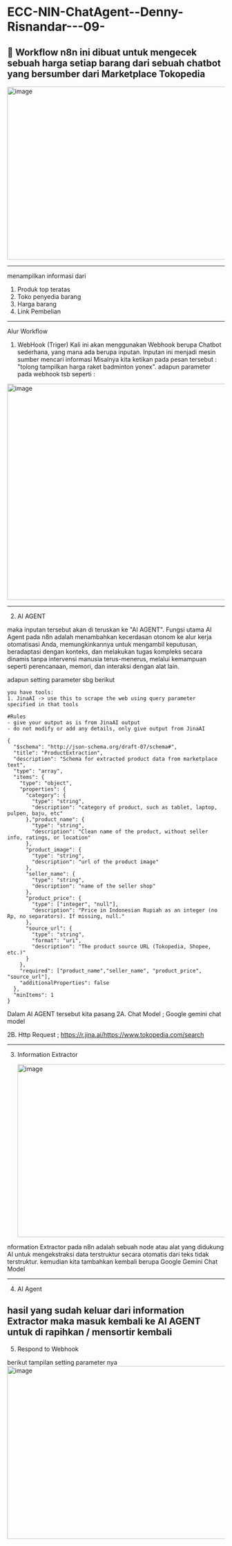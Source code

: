 # ECC-NIN-ChatAgent--Denny-Risnandar---09-
📰 Workflow n8n ini dibuat untuk mengecek sebuah harga setiap barang dari sebuah chatbot yang bersumber dari Marketplace Tokopedia
---

<img width="759" height="400" alt="image" src="https://github.com/user-attachments/assets/dd2d8b3a-9057-46a6-8258-6c96231bec5b" />

---
menampilkan informasi dari
1. Produk top teratas
2. Toko penyedia barang
3. Harga barang
4. Link Pembelian
---

Alur Workflow

1. WebHook (Triger)
Kali ini akan menggunakan Webhook berupa Chatbot sederhana, yang mana ada berupa inputan. Inputan ini menjadi mesin sumber mencari informasi
Misalnya kita ketikan pada pesan tersebut : "tolong tampilkan harga raket badminton yonex".
adapun parameter pada webhook tsb seperti :

<img width="1000" height="500" alt="image" src="https://github.com/user-attachments/assets/d0cdb851-d4dc-42f1-91fe-b3ae2925a89c" />

---

2. AI AGENT

maka inputan tersebut akan di teruskan ke "AI AGENT". Fungsi utama AI Agent pada n8n adalah menambahkan kecerdasan otonom ke alur kerja otomatisasi Anda, memungkinkannya untuk mengambil keputusan, beradaptasi dengan konteks, dan melakukan tugas kompleks secara dinamis tanpa intervensi manusia terus-menerus, melalui kemampuan seperti perencanaan, memori, dan interaksi dengan alat lain. 

adapun setting parameter sbg berikut

```
you have tools:
1. JinaAI -> use this to scrape the web using query parameter specified in that tools

#Rules
- give your output as is from JinaAI output
- do not modify or add any details, only give output from JinaAI

{
  "$schema": "http://json-schema.org/draft-07/schema#",
  "title": "ProductExtraction",
  "description": "Schema for extracted product data from marketplace text",
  "type": "array",
  "items": {
    "type": "object",
    "properties": {
      "category": {
        "type": "string",
        "description": "category of product, such as tablet, laptop, pulpen, baju, etc"
      },"product_name": {
        "type": "string",
        "description": "Clean name of the product, without seller info, ratings, or location"
      },
      "product_image": {
        "type": "string",
        "description": "url of the product image"
      },
      "seller_name": {
        "type": "string",
        "description": "name of the seller shop"
      },
      "product_price": {
        "type": ["integer", "null"],
        "description": "Price in Indonesian Rupiah as an integer (no Rp, no separators). If missing, null."
      },
      "source_url": {
        "type": "string",
        "format": "uri",
        "description": "The product source URL (Tokopedia, Shopee, etc.)"
      }
    },
    "required": ["product_name","seller_name", "product_price", "source_url"],
    "additionalProperties": false
  },
  "minItems": 1
}
```
Dalam AI AGENT tersebut kita pasang 
2A. Chat Model ; Google gemini chat model

2B. Http Request ; https://r.jina.ai/https://www.tokopedia.com/search

---
3. Information Extractor

   <img width="750" height="400" alt="image" src="https://github.com/user-attachments/assets/c0e13ddc-0864-4388-9674-9f6c56f08139" />


nformation Extractor pada n8n adalah sebuah node atau alat yang didukung AI untuk mengekstraksi data terstruktur secara otomatis dari teks tidak terstruktur. 
kemudian kita tambahkan kembali berupa Google Gemini Chat Model

---

4. AI Agent

hasil yang sudah keluar dari information Extractor maka masuk kembali ke AI AGENT untuk di rapihkan / mensortir kembali 
---

5. Respond to Webhook

berikut tampilan setting parameter nya
<img width="700" height="400" alt="image" src="https://github.com/user-attachments/assets/716fcc6e-eebb-4042-983e-428b476f0f6b" />












